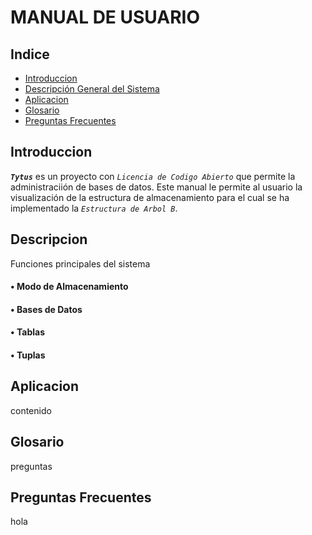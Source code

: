  MANUAL DE USUARIO
===================
## Indice
- [Introduccion](#introduccion)
- [Descripción General del Sistema](#descrip)
- [Aplicacion](#apli)
- [Glosario](#glosario)
- [Preguntas Frecuentes](#questions)

<div id='introduccion'/>

## Introduccion
**_`Tytus`_** es un proyecto con *_`Licencia de Codigo Abierto`_* que permite la administraciión de bases de datos. Este manual le permite al usuario la visualización de la estructura de almacenamiento para el cual se ha implementado la _`Estructura de Arbol B`_.

<div id='descrip'/>

## Descripcion
Funciones principales del sistema

  #### • Modo de Almacenamiento

  #### • Bases de Datos

  #### • Tablas

  #### • Tuplas
  
<div id='apli'/>

## Aplicacion
contenido

<div id='glosario'/>

## Glosario
preguntas

<div id='questions'/>

## Preguntas Frecuentes
hola
